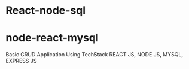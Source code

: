 ﻿# React-node-sql
# node-react-mysql

Basic CRUD Application Using TechStack REACT JS, NODE JS, MYSQL, EXPRESS JS
